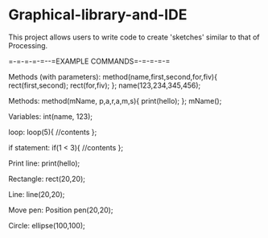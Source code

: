 # Graphical-library-and-IDE
This project allows users to write code to create 'sketches' similar to that of Processing.


=-=-=-=-=--=EXAMPLE COMMANDS=-=-=-=-=
<p>
Methods (with parameters):
	method(name,first,second,for,fiv){
	rect(first,second);
	rect(for,fiv);
	};
	name(123,234,345,456);


Methods:
	method(mName, p,a,r,a,m,s){
		print(hello);
	};
	mName();


Variables:
	int(name, 123);

loop: 
	loop(5){
	//contents
	};
	
if statement:
	if(1 < 3){
	//contents
	};

Print line:
	print(hello);

Rectangle:
	rect(20,20);

Line:
	line(20,20);

Move pen:
	Position pen(20,20);

Circle:
	ellipse(100,100);

</p>
